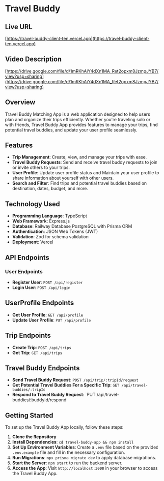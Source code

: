 # Travel Buddy

## Live URL

[https://travel-buddy-client-ten.vercel.app](https://travel-buddy-client-ten.vercel.app)

## Video Description

[https://drive.google.com/file/d/1mRKhAiY4dXn1MA_Ret2opxm8JzmpJYB7/view?usp=sharing](https://drive.google.com/file/d/1mRKhAiY4dXn1MA_Ret2opxm8JzmpJYB7/view?usp=sharing)

## Overview

Travel Buddy Matching App is a web application designed to help users plan and organize their trips efficiently. Whether you're traveling solo or with friends, Travel Buddy App provides features to manage your trips, find potential travel buddies, and update your user profile seamlessly.

## Features

- **Trip Management**: Create, view, and manage your trips with ease.
- **Travel Buddy Requests**: Send and receive travel buddy requests to join or invite others to your trips.
- **User Profile**: Update user profile status and Maintain your user profile to share information about yourself with other users.
- **Search and Filter**: Find trips and potential travel buddies based on destination, dates, budget, and more.

## Technology Used

- **Programming Language**: TypeScript
- **Web Framework**: Express.js
- **Database**: Railway Database PostgreSQL with Prisma ORM
- **Authentication**: JSON Web Tokens (JWT)
- **Validation**: Zod for schema validation
- **Deployment**: Vercel

## API Endpoints

### User Endpoints

- **Register User**: `POST /api/register`
- **Login User**: `POST /api/login`

## UserProfile Endpoints

- **Get User Profile**: `GET /api/profile`
- **Update User Profile**: `PUT /api/profile`

## Trip Endpoints

- **Create Trip**: `POST /api/trips`
- **Get Trip**: `GET /api/trips`

## Travel Buddy Endpoints

- **Send Travel Buddy Request**: `POST /api/trip/:tripId/request`
- **Get Potential Travel Buddies For a Specific Trip**: `GET /api/travel-buddies/:tripId`
- **Respond to Travel Buddy Request**: `PUT /api/travel-buddies/:buddyId/respond

## Getting Started

To set up the Travel Buddy App locally, follow these steps:

1. **Clone the Repository**
2. **Install Dependencies**: `cd travel-buddy-app && npm install`
3. **Set Up Environment Variables**: Create a `.env` file based on the provided `.env.example` file and fill in the necessary configuration.
4. **Run Migrations**: `npx prisma migrate dev` to apply database migrations.
5. **Start the Server**: `npm start` to run the backend server.
6. **Access the App**: Visit `http://localhost:3000` in your browser to access the Travel Buddy App.
